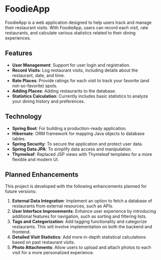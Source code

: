 # FoodieApp

FoodieApp is a web application designed to help users track and manage their restaurant visits. With FoodieApp, users can record each visit, rate restaurants, and calculate various statistics related to their dining experiences. 

## Features

- **User Management**: Support for user login and registration.
- **Record Visits**: Log restaurant visits, including details about the restaurant, date, and time.
- **Rate Places**: Provide ratings for each visit to track your favorite (and not-so-favorite) spots.
- **Adding Places**: Adding restaurants to the database.
- **Statistics Calculation**: Currently includes basic statistics to analyze your dining history and preferences.

## Technology

- **Spring Boot**: For building a production-ready application.
- **Hibernate**: ORM framework for mapping Java objects to database tables.
- **Spring Security**: To secure the application and protect user data.
- **Spring Data JPA**: To simplify data access and manipulation.
- **Thymeleaf**: Replaced JSP views with Thymeleaf templates for a more flexible and modern UI.

## Planned Enhancements

This project is developed with the following enhancements planned for future versions:

1. **External Data Integration**: Implement an option to fetch a database of restaurants from external resources, such as APIs.
2. **User Interface Improvements**: Enhance user experience by introducing additional features for navigation, such as sorting and filtering lists.
3. **Tags and Categorization**: Add tagging functionality and categorize restaurants. This will involve implementation on both the backend and frontend.
4. **Detailed Visit Statistics**: Add more in-depth statistical calculations based on past restaurant visits.
5. **Photo Attachments**: Allow users to upload and attach photos to each visit for a more personalized experience.